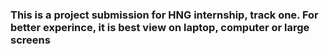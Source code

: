 ### This is a project submission for HNG internship, track one. For better experince, it is best view on laptop, computer or large screens
